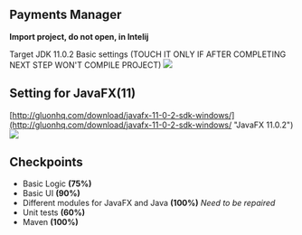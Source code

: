 ## Payments Manager ##
**Import project, do not open, in Intelij**

Target JDK 11.0.2
Basic settings (TOUCH IT ONLY IF AFTER COMPLETING NEXT STEP WON'T COMPILE PROJECT)
![](https://i.ibb.co/QNXKkqx/compiler.png)

## **Setting for JavaFX(11)** ##
[http://gluonhq.com/download/javafx-11-0-2-sdk-windows/](http://gluonhq.com/download/javafx-11-0-2-sdk-windows/ "JavaFX 11.0.2")
![](https://i.ibb.co/j8NkkkY/setting.jpg)
## Checkpoints ##
- Basic Logic **(75%)**
- Basic UI **(90%)**
- Different modules for JavaFX and Java **(100%)** *Need to be repaired*
- Unit tests **(60%)**
- Maven **(100%)**


